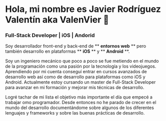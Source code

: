 # Hola, mi nombre es Javier Rodríguez Valentín aka ValenVier 👋

###  Full-Stack Developer | iOS | Andorid
Soy desarrollador front-end y back-end de ** **entornos web** ** pero también desarrollo en plataformas ** **iOS** ** y ** **Android** **.


Soy un ingeniero mecánico que poco a poco se fue metiendo en el mundo de la programación como una pasión por la tecnología y los videojuegos. Aprendiendo por mi cuenta conseguí entrar en cursos avanzados de desarrollo web así como de desarrollo para plataformas como iOS y Android. Actualmente estoy cursando un master de Full-Stack Developer para avanzar en mi formación y mejorar mis técnicas de desarrollo.

Logré tachar de mi lista el objetivo más importante el día que empecé a trabajar omo programador. Desde entonces no he parado de crecer en el mundo del desarrollo documentándome sobre algunos de los diferentes lenguajes y frameworks y sobre las buenas prácticas de desarrollo.


<!--
**ValenVier/ValenVier** is a ✨ _special_ ✨ repository because its `README.md` (this file) appears on your GitHub profile.

Here are some ideas to get you started:

- 🔭 I’m currently working on ...
- 🌱 I’m currently learning ...
- 👯 I’m looking to collaborate on ...
- 🤔 I’m looking for help with ...
- 💬 Ask me about ...
- 📫 How to reach me: ...
- 😄 Pronouns: ...
- ⚡ Fun fact: ...
-->
